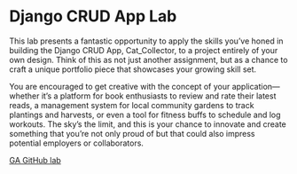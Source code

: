 # Django CRUD App Lab

This lab presents a fantastic opportunity to apply the skills you’ve honed in building the Django CRUD App, Cat_Collector, to a project entirely of your own design. Think of this as not just another assignment, but as a chance to craft a unique portfolio piece that showcases your growing skill set.

You are encouraged to get creative with the concept of your application—whether it’s a platform for book enthusiasts to review and rate their latest reads, a management system for local community gardens to track plantings and harvests, or even a tool for fitness buffs to schedule and log workouts. The sky’s the limit, and this is your chance to innovate and create something that you’re not only proud of but that could also impress potential employers or collaborators.

[GA GitHub lab](https://pages.git.generalassemb.ly/modular-curriculum-all-courses/django-crud-app-lab/canvas-landing-pages/seb.html)
